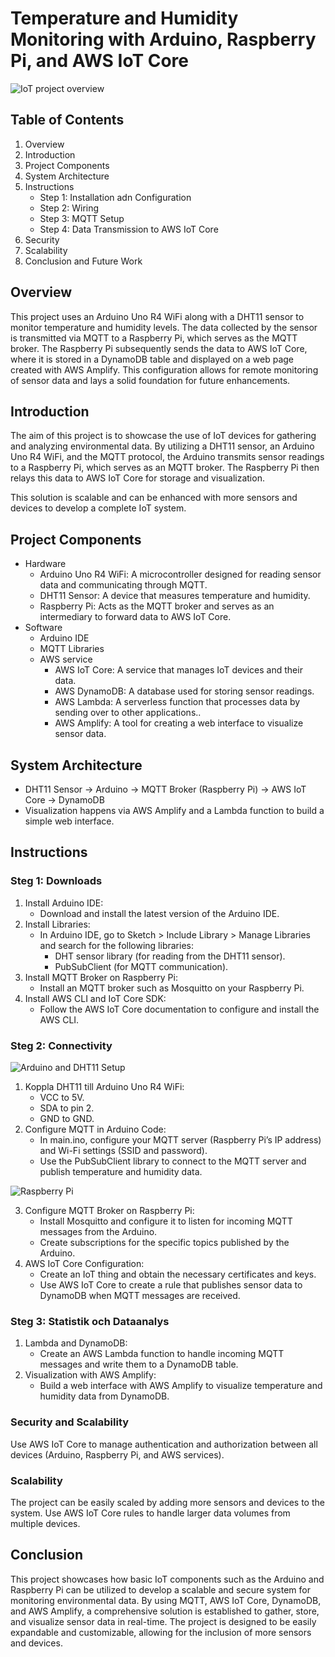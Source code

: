 # Temperature and Humidity Monitoring with Arduino, Raspberry Pi, and AWS IoT Core

![IoT project overview](img/Portofolio.drawio.png)

## Table of Contents

1. Overview
2. Introduction
3. Project Components
4. System Architecture
4. Instructions
	- Step 1: Installation adn Configuration
	- Step 2: Wiring
	- Step 3: MQTT Setup
	- Step 4: Data Transmission to AWS IoT Core
6. Security
7. Scalability
8. Conclusion and Future Work


## Overview
This project uses an Arduino Uno R4 WiFi along with a DHT11 sensor to monitor temperature and humidity levels. The data collected by the sensor is transmitted via MQTT to a Raspberry Pi, which serves as the MQTT broker. The Raspberry Pi subsequently sends the data to AWS IoT Core, where it is stored in a DynamoDB table and displayed on a web page created with AWS Amplify. This configuration allows for remote monitoring of sensor data and lays a solid foundation for future enhancements.

## Introduction
The aim of this project is to showcase the use of IoT devices for gathering and analyzing environmental data. By utilizing a DHT11 sensor, an Arduino Uno R4 WiFi, and the MQTT protocol, the Arduino transmits sensor readings to a Raspberry Pi, which serves as an MQTT broker. The Raspberry Pi then relays this data to AWS IoT Core for storage and visualization.

This solution is scalable and can be enhanced with more sensors and devices to develop a complete IoT system.

## Project Components
- Hardware
	- Arduino Uno R4 WiFi: A microcontroller designed for reading sensor data and communicating through MQTT.
	- DHT11 Sensor: A device that measures temperature and humidity.
	- Raspberry Pi: Acts as the MQTT broker and serves as an intermediary to forward data to AWS IoT Core.
 - Software
 	- Arduino IDE
 	- MQTT Libraries
  	- AWS service
		- AWS IoT Core: A service that manages IoT devices and their data.
		- AWS DynamoDB: A database used for storing sensor readings.
		- AWS Lambda: A serverless function that processes data by sending over to other applications..
		- AWS Amplify: A tool for creating a web interface to visualize sensor data.

## System Architecture
- DHT11 Sensor → Arduino → MQTT Broker (Raspberry Pi) → AWS IoT Core → DynamoDB
- Visualization happens via AWS Amplify and a Lambda function to build a simple web interface.

## Instructions
### Steg 1: Downloads
1. Install Arduino IDE:
	- Download and install the latest version of the Arduino IDE.
2. Install Libraries:
	- In Arduino IDE, go to Sketch > Include Library > Manage Libraries and search for the following libraries:
		- DHT sensor library (for reading from the DHT11 sensor).
		- PubSubClient (for MQTT communication).
3. Install MQTT Broker on Raspberry Pi:
	- Install an MQTT broker such as Mosquitto on your Raspberry Pi.
4. Install AWS CLI and IoT Core SDK:
	- Follow the AWS IoT Core documentation to configure and install the AWS CLI.

### Steg 2: Connectivity

![Arduino and DHT11 Setup](img/Arduino_DHT11_Setup.png)

1. Koppla DHT11 till Arduino Uno R4 WiFi:
	- VCC to 5V.
	- SDA to pin 2.
	- GND to GND.
2. Configure MQTT in Arduino Code:
	- In main.ino, configure your MQTT server (Raspberry Pi’s IP address) and Wi-Fi settings (SSID and password).
	- Use the PubSubClient library to connect to the MQTT server and publish temperature and humidity data.

![Raspberry Pi](img/Raspberry_pi.png)

3. Configure MQTT Broker on Raspberry Pi:
	- Install Mosquitto and configure it to listen for incoming MQTT messages from the Arduino.
	- Create subscriptions for the specific topics published by the Arduino.
4. AWS IoT Core Configuration:
	- Create an IoT thing and obtain the necessary certificates and keys.
	- Use AWS IoT Core to create a rule that publishes sensor data to DynamoDB when MQTT messages are received.

### Steg 3: Statistik och Dataanalys
1. Lambda and DynamoDB:
	- Create an AWS Lambda function to handle incoming MQTT messages and write them to a DynamoDB table.
2. Visualization with AWS Amplify:
	- Build a web interface with AWS Amplify to visualize temperature and humidity data from DynamoDB.
### Security and Scalability
Use AWS IoT Core to manage authentication and authorization between all devices (Arduino, Raspberry Pi, and AWS services).

### Scalability
The project can be easily scaled by adding more sensors and devices to the system. Use AWS IoT Core rules to handle larger data volumes from multiple devices.

## Conclusion
This project showcases how basic IoT components such as the Arduino and Raspberry Pi can be utilized to develop a scalable and secure system for monitoring environmental data. By using MQTT, AWS IoT Core, DynamoDB, and AWS Amplify, a comprehensive solution is established to gather, store, and visualize sensor data in real-time. The project is designed to be easily expandable and customizable, allowing for the inclusion of more sensors and devices.
